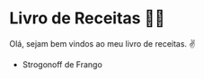 # Livro de Receitas :man_cook:

Olá, sejam bem vindos ao meu livro de receitas. :v:

- Strogonoff de Frango

